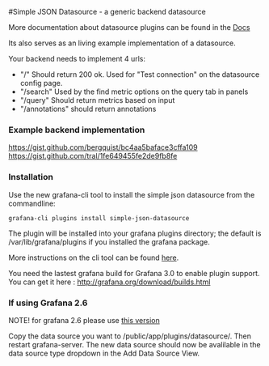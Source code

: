 #Simple JSON Datasource - a generic backend datasource

More documentation about datasource plugins can be found in the [Docs](https://github.com/grafana/grafana/blob/master/docs/sources/plugins/datasources.md)

Its also serves as an living example implementation of a datasource.

Your backend needs to implement 4 urls:

 * "/" Should return 200 ok. Used for "Test connection" on the datasource config page.
 * "/search" Used by the find metric options on the query tab in panels
 * "/query" Should return metrics based on input
 * "/annotations" should return annotations

### Example backend implementation
https://gist.github.com/bergquist/bc4aa5baface3cffa109
https://gist.github.com/tral/1fe649455fe2de9fb8fe

### Installation

Use the new grafana-cli tool to install the simple json datasource from the commandline:

```
grafana-cli plugins install simple-json-datasource
```

The plugin will be installed into your grafana plugins directory; the default is /var/lib/grafana/plugins if you installed the grafana package.

More instructions on the cli tool can be found [here](http://docs.grafana.org/v3.0/plugins/installation/).

You need the lastest grafana build for Grafana 3.0 to enable plugin support. You can get it here : http://grafana.org/download/builds.html

### If using Grafana 2.6
NOTE!
for grafana 2.6 please use [this version](https://github.com/grafana/simple-json-datasource/commit/b78720f6e00c115203d8f4c0e81ccd3c16001f94)

Copy the data source you want to /public/app/plugins/datasource/. Then restart grafana-server. The new data source should now be avalilable in the data source type dropdown in the Add Data Source View.
